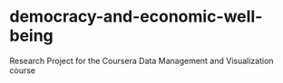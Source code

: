 # democracy-and-economic-well-being
Research Project for the Coursera Data Management and Visualization course
